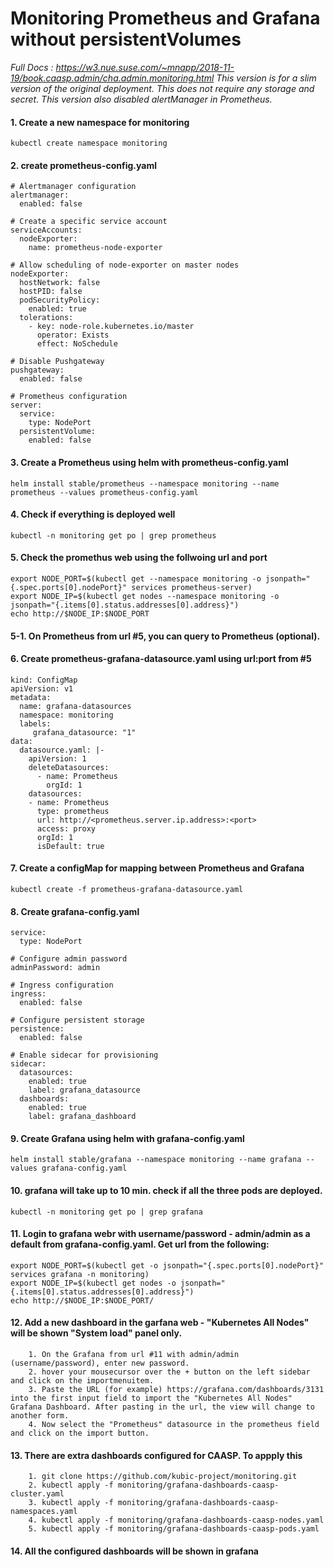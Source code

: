 # Monitoring Prometheus and Grafana without persistentVolumes
*Full Docs : https://w3.nue.suse.com/~mnapp/2018-11-19/book.caasp.admin/cha.admin.monitoring.html
This version is for a slim version of the original deployment. This does not require any storage and secret.
This version also disabled alertManager in Prometheus.*
#### 1. Create a new namespace for monitoring 
```kubectl create namespace monitoring```
#### 2. create prometheus-config.yaml
```
# Alertmanager configuration
alertmanager:
  enabled: false

# Create a specific service account
serviceAccounts:
  nodeExporter:
    name: prometheus-node-exporter

# Allow scheduling of node-exporter on master nodes
nodeExporter:
  hostNetwork: false
  hostPID: false
  podSecurityPolicy:
    enabled: true
  tolerations:
    - key: node-role.kubernetes.io/master
      operator: Exists
      effect: NoSchedule

# Disable Pushgateway
pushgateway:
  enabled: false

# Prometheus configuration
server:
  service:
    type: NodePort
  persistentVolume:
    enabled: false
```
#### 3. Create a Prometheus using helm with prometheus-config.yaml
```helm install stable/prometheus --namespace monitoring --name prometheus --values prometheus-config.yaml```
#### 4. Check if everything is deployed well
```kubectl -n monitoring get po | grep prometheus```
#### 5. Check the promethus web using the follwoing url and port
```
export NODE_PORT=$(kubectl get --namespace monitoring -o jsonpath="{.spec.ports[0].nodePort}" services prometheus-server)
export NODE_IP=$(kubectl get nodes --namespace monitoring -o jsonpath="{.items[0].status.addresses[0].address}")
echo http://$NODE_IP:$NODE_PORT
```
#### 5-1. On Prometheus from url #5, you can query to Prometheus (optional).
#### 6. Create prometheus-grafana-datasource.yaml using url:port from #5
```
kind: ConfigMap
apiVersion: v1
metadata:
  name: grafana-datasources
  namespace: monitoring
  labels:
     grafana_datasource: "1"
data:
  datasource.yaml: |-
    apiVersion: 1
    deleteDatasources:
      - name: Prometheus
        orgId: 1
    datasources:
    - name: Prometheus
      type: prometheus
      url: http://<prometheus.server.ip.address>:<port>
      access: proxy
      orgId: 1
      isDefault: true
  ```
#### 7. Create a configMap for mapping between Prometheus and Grafana
```kubectl create -f prometheus-grafana-datasource.yaml``` 
#### 8. Create grafana-config.yaml
```
service:
  type: NodePort
  
# Configure admin password
adminPassword: admin

# Ingress configuration
ingress:
  enabled: false

# Configure persistent storage
persistence:
  enabled: false

# Enable sidecar for provisioning
sidecar:
  datasources:
    enabled: true
    label: grafana_datasource
  dashboards:
    enabled: true
    label: grafana_dashboard
```
#### 9. Create Grafana using helm with grafana-config.yaml
```helm install stable/grafana --namespace monitoring --name grafana --values grafana-config.yaml``` 
#### 10. grafana will take up to 10 min. check if all the three pods are deployed.
```kubectl -n monitoring get po | grep grafana```
#### 11. Login to grafana webr with username/password - admin/admin as a default from grafana-config.yaml. Get url from the following: 
```
export NODE_PORT=$(kubectl get -o jsonpath="{.spec.ports[0].nodePort}" services grafana -n monitoring)
export NODE_IP=$(kubectl get nodes -o jsonpath="{.items[0].status.addresses[0].address}")
echo http://$NODE_IP:$NODE_PORT/
```
#### 12. Add a new dashboard in the garfana web - "Kubernetes All Nodes" will be shown "System load" panel only.
```
    1. On the Grafana from url #11 with admin/admin (username/password), enter new password.
    2. hover your mousecursor over the + button on the left sidebar and click on the importmenuitem.
    3. Paste the URL (for example) https://grafana.com/dashboards/3131 into the first input field to import the "Kubernetes All Nodes" Grafana Dashboard. After pasting in the url, the view will change to another form.
    4. Now select the "Prometheus" datasource in the prometheus field and click on the import button.
```
#### 13. There are extra dashboards configured for CAASP. To appply this
```
    1. git clone https://github.com/kubic-project/monitoring.git
    2. kubectl apply -f monitoring/grafana-dashboards-caasp-cluster.yaml
    3. kubectl apply -f monitoring/grafana-dashboards-caasp-namespaces.yaml
    4. kubectl apply -f monitoring/grafana-dashboards-caasp-nodes.yaml
    5. kubectl apply -f monitoring/grafana-dashboards-caasp-pods.yaml
```
#### 14. All the configured dashboards will be shown in grafana 
